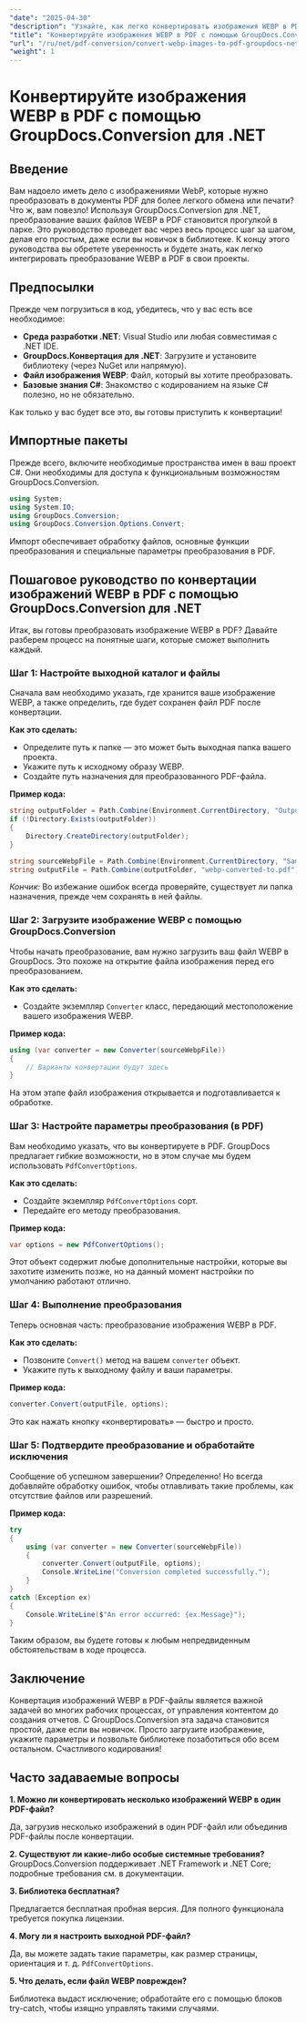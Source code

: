 ```yaml
---
"date": "2025-04-30"
"description": "Узнайте, как легко конвертировать изображения WEBP в PDF-файлы с помощью GroupDocs.Conversion для .NET, улучшая рабочий процесс управления документами."
"title": "Конвертируйте изображения WEBP в PDF с помощью GroupDocs.Conversion для .NET"
"url": "/ru/net/pdf-conversion/convert-webp-images-to-pdf-groupdocs-net/"
"weight": 1
---
```


# Конвертируйте изображения WEBP в PDF с помощью GroupDocs.Conversion для .NET

## Введение

Вам надоело иметь дело с изображениями WebP, которые нужно преобразовать в документы PDF для более легкого обмена или печати? Что ж, вам повезло! Используя GroupDocs.Conversion для .NET, преобразование ваших файлов WEBP в PDF становится прогулкой в парке. Это руководство проведет вас через весь процесс шаг за шагом, делая его простым, даже если вы новичок в библиотеке. К концу этого руководства вы обретете уверенность и будете знать, как легко интегрировать преобразование WEBP в PDF в свои проекты.

## Предпосылки

Прежде чем погрузиться в код, убедитесь, что у вас есть все необходимое:

- **Среда разработки .NET**: Visual Studio или любая совместимая с .NET IDE.
- **GroupDocs.Конвертация для .NET**: Загрузите и установите библиотеку (через NuGet или напрямую).
- **Файл изображения WEBP**: Файл, который вы хотите преобразовать.
- **Базовые знания C#**: Знакомство с кодированием на языке C# полезно, но не обязательно.

Как только у вас будет все это, вы готовы приступить к конвертации!

## Импортные пакеты

Прежде всего, включите необходимые пространства имен в ваш проект C#. Они необходимы для доступа к функциональным возможностям GroupDocs.Conversion.

```csharp
using System;
using System.IO;
using GroupDocs.Conversion;
using GroupDocs.Conversion.Options.Convert;
```

Импорт обеспечивает обработку файлов, основные функции преобразования и специальные параметры преобразования в PDF.

## Пошаговое руководство по конвертации изображений WEBP в PDF с помощью GroupDocs.Conversion для .NET

Итак, вы готовы преобразовать изображение WEBP в PDF? Давайте разберем процесс на понятные шаги, которые сможет выполнить каждый.

### Шаг 1: Настройте выходной каталог и файлы

Сначала вам необходимо указать, где хранится ваше изображение WEBP, а также определить, где будет сохранен файл PDF после конвертации.

**Как это сделать:**

- Определите путь к папке — это может быть выходная папка вашего проекта.
- Укажите путь к исходному образу WEBP.
- Создайте путь назначения для преобразованного PDF-файла.

**Пример кода:**

```csharp
string outputFolder = Path.Combine(Environment.CurrentDirectory, "Output");
if (!Directory.Exists(outputFolder))
{
    Directory.CreateDirectory(outputFolder);
}

string sourceWebpFile = Path.Combine(Environment.CurrentDirectory, "SampleImages", "image.webp");
string outputFile = Path.Combine(outputFolder, "webp-converted-to.pdf");
```

*Кончик:* Во избежание ошибок всегда проверяйте, существует ли папка назначения, прежде чем сохранять в ней файлы.

### Шаг 2: Загрузите изображение WEBP с помощью GroupDocs.Conversion

Чтобы начать преобразование, вам нужно загрузить ваш файл WEBP в GroupDocs. Это похоже на открытие файла изображения перед его преобразованием.

**Как это сделать:**

- Создайте экземпляр `Converter` класс, передающий местоположение вашего изображения WEBP.

**Пример кода:**

```csharp
using (var converter = new Converter(sourceWebpFile))
{
    // Варианты конвертации будут здесь
}
```

На этом этапе файл изображения открывается и подготавливается к обработке.

### Шаг 3: Настройте параметры преобразования (в PDF)

Вам необходимо указать, что вы конвертируете в PDF. GroupDocs предлагает гибкие возможности, но в этом случае мы будем использовать `PdfConvertOptions`.

**Как это сделать:**

- Создайте экземпляр `PdfConvertOptions` сорт.
- Передайте его методу преобразования.

**Пример кода:**

```csharp
var options = new PdfConvertOptions();
```

Этот объект содержит любые дополнительные настройки, которые вы захотите изменить позже, но на данный момент настройки по умолчанию работают отлично.

### Шаг 4: Выполнение преобразования

Теперь основная часть: преобразование изображения WEBP в PDF.

**Как это сделать:**

- Позвоните `Convert()` метод на вашем `converter` объект.
- Укажите путь к выходному файлу и ваши параметры.

**Пример кода:**

```csharp
converter.Convert(outputFile, options);
```

Это как нажать кнопку «конвертировать» — быстро и просто.

### Шаг 5: Подтвердите преобразование и обработайте исключения

Сообщение об успешном завершении? Определенно! Но всегда добавляйте обработку ошибок, чтобы отлавливать такие проблемы, как отсутствие файлов или разрешений.

**Пример кода:**

```csharp
try
{
    using (var converter = new Converter(sourceWebpFile))
    {
        converter.Convert(outputFile, options);
        Console.WriteLine("Conversion completed successfully.");
    }
}
catch (Exception ex)
{
    Console.WriteLine($"An error occurred: {ex.Message}");
}
```

Таким образом, вы будете готовы к любым непредвиденным обстоятельствам в ходе процесса.

## Заключение

Конвертация изображений WEBP в PDF-файлы является важной задачей во многих рабочих процессах, от управления контентом до создания отчетов. С GroupDocs.Conversion эта задача становится простой, даже если вы новичок. Просто загрузите изображение, укажите параметры и позвольте библиотеке позаботиться обо всем остальном. Счастливого кодирования!

## Часто задаваемые вопросы

**1. Можно ли конвертировать несколько изображений WEBP в один PDF-файл?**  

Да, загрузив несколько изображений в один PDF-файл или объединив PDF-файлы после конвертации.

**2. Существуют ли какие-либо особые системные требования?**  
GroupDocs.Conversion поддерживает .NET Framework и .NET Core; подробные требования см. в документации.

**3. Библиотека бесплатная?**  

Предлагается бесплатная пробная версия. Для полного функционала требуется покупка лицензии.

**4. Могу ли я настроить выходной PDF-файл?**  

Да, вы можете задать такие параметры, как размер страницы, ориентация и т. д. `PdfConvertOptions`.

**5. Что делать, если файл WEBP поврежден?**  

Библиотека выдаст исключение; обработайте его с помощью блоков try-catch, чтобы изящно управлять такими случаями.